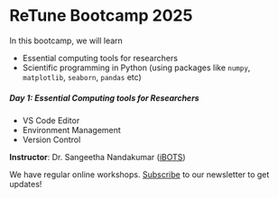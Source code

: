 # ReTune Bootcamp 2025

In this bootcamp, we will learn 

- Essential computing tools for researchers
- Scientific programming in Python (using packages like `numpy`, `matplotlib`, `seaborn`, `pandas` etc)

##### Day 1: Essential Computing tools for Researchers
  
- VS Code Editor
- Environment Management
- Version Control


**Instructor**: Dr. Sangeetha Nandakumar ([iBOTS](https://ibehave.nrw/ibots-platform/about-ibots/))


We have regular online workshops. [Subscribe](https://listen.uni-bonn.de/wws/subscribe/ibehave.ibots-news) to our newsletter to get updates!

